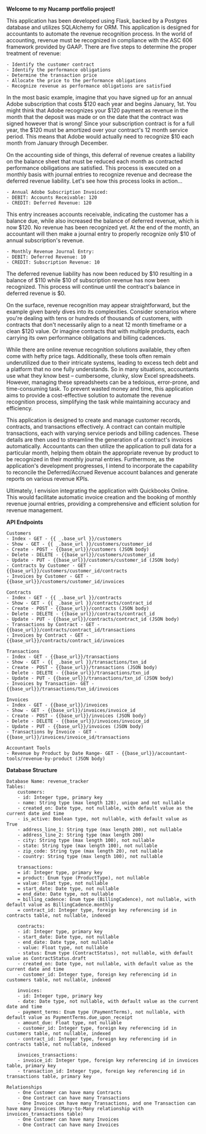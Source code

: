 **Welcome to my Nucamp portfolio project!**

This application has been developed using Flask, backed by a Postgres database and utilizes SQLAlchemy for ORM. This application is designed for accountants to automate the revenue recognition process. In the world of accounting, revenue must be recognized in compliance with the ASC 606 framework provided by GAAP. There are five steps to determine the proper treatment of revenue:

    - Identify the customer contract
    - Identify the performance obligations
    - Determine the transaction price
    - Allocate the price to the performance obligations
    - Recognize revenue as performance obligations are satisfied

In the most basic example, imagine that you have signed up for an annual Adobe subscription that costs $120 each year and begins January, 1st. You might think that Adobe recognizes your $120 payment as revenue in the month that the deposit was made or on the date that the contract was signed however that is wrong! Since your subscription contract is for a full year, the $120 must be amortized over your contract's 12 month service period. This means that Adobe would actually need to recognize $10 each month from January through December.

On the accounting side of things, this deferral of revenue creates a liability on the balance sheet that must be reduced each month as contracted performance obiligations are satisfied. This process is executed on a monthly basis with journal entries to recognize revenue and decrease the deferred revenue liability. Let's see how this process looks in action...

    - Annual Adobe Subscription Invoiced:
    - DEBIT: Accounts Receivable: 120
    - CREDIT: Deferred Revenue: 120

This entry increases accounts receivable, indicating the customer has a balance due, while also increased the balance of deferred revenue, which is now $120. No revenue has been recognized yet. At the end of the month, an accountant will then make a journal entry to properly recognize only $10 of annual subscription's revenue.

    - Monthly Revenue Journal Entry:
    - DEBIT: Deferred Revenue: 10
    - CREDIT: Subscription Revenue: 10

The deferred revenue liability has now been reduced by $10 resulting in a balance of $110 while $10 of subscription revenue has now been recognized. This process will continue until the contract's balance in deferred revenue is $0.

On the surface, revenue recognition may appear straightforward, but the example given barely dives into its complexities. Consider scenarios where you're dealing with tens or hundreds of thousands of customers, with contracts that don't necessarily align to a neat 12 month timeframe or a clean $120 value. Or imagine contracts that with multiple products, each carrying its own performance obligations and billing cadences.

While there are online revenue recognition solutions available, they often come with hefty price tags. Additionally, these tools often remain underutilized due to their intricate systems, leading to excess tech debt and a platform that no one fully understands. So in many situations, accountants use what they know best – cumbersome, clunky, slow Excel spreadsheets. However, managing these spreadsheets can be a tedoious, error-prone, and time-consuming task. To prevent wasted money and time, this application aims to provide a cost-effective solution to automate the revenue recognition process, simplifying the task while maintaining accuracy and efficiency.

This application is designed to create and manage customer records, contracts, and transactions effectively. A contract can contain multiple transactions, each with varying service periods and billing cadences. These details are then used to streamline the generation of a contract's invoices automatically. Accountants can then utilize the application to pull data for a particular month, helping them obtain the appropriate revenue by product to be recognized in their monthly journal entries. Furthermore, as the application's development progresses, I intend to incorporate the capability to reconcile the Deferred/Accrued Revenue account balances and generate reports on various revenue KPIs.

Ultimately, I envision integrating the application with Quickbooks Online. This would facilitate automatic invoice creation and the booking of monthly revenue journal entries, providing a comprehensive and efficient solution for revenue management.

**API Endpoints**

    Customers
    - Index - GET - {{ _.base_url }}/customers
    - Show - GET - {{ _.base_url }}/customers/customer_id
    - Create - POST - {{base_url}}/customers (JSON body)
    - Delete - DELETE - {{base_url}}/customers/customer_id
    - Update - PUT - {{base_url}}/customers/customer_id (JSON body)
    - Contracts by Customer - GET - {{base_url}}/customers/customer_id/contracts
    - Invoices by Customer - GET - {{base_url}}/customers/customer_id/invoices

    Contracts
    - Index - GET - {{ _.base_url }}/contracts
    - Show - GET - {{ _.base_url }}/contracts/contract_id
    - Create - POST - {{base_url}}/contracts (JSON body)
    - Delete - DELETE - {{base_url}}/contracts/contract_id
    - Update - PUT - {{base_url}}/contracts/contract_id (JSON body)
    - Transactions by Contract - GET - {{base_url}}/contracts/contract_id/transactions
    - Invoices by Contract - GET - {{base_url}}/contracts/contract_id/invoices

    Transactions
    - Index - GET - {{base_url}}/transactions
    - Show - GET - {{ _.base_url }}/transactions/txn_id
    - Create - POST - {{base_url}}/transactions (JSON body)
    - Delete - DELETE - {{base_url}}/transactions/txn_id
    - Update - PUT - {{base_url}}/transactions/txn_id (JSON body)
    - Invoices by Transaction- GET - {{base_url}}/transactions/txn_id/invoices

    Invoices
    - Index - GET - {{base_url}}/invoices
    - Show - GET - {{base_url}}/invoices/invoice_id
    - Create - POST - {{base_url}}/invoices (JSON body)
    - Delete - DELETE - {{base_url}}/invoices/invoice_id
    - Update - PUT - {{base_url}}/invoices (JSON body)
    - Transactions by Invoice - GET - {{base_url}}/invoices/invoice_id/transactions

    Accountant Tools
    - Revenue by Product by Date Range- GET - {{base_url}}/accountant-tools/revenue-by-product (JSON body)

**Database Structure**

    Database Name: revenue_tracker
    Tables:
        customers:
        - id: Integer type, primary key
        - name: String type (max length 128), unique and not nullable
        - created_on: Date type, not nullable, with default value as the current date and time
        - is_active: Boolean type, not nullable, with default value as True
        - address_line_1: String type (max length 200), not nullable
        - address_line_2: String type (max length 200)
        - city: String type (max length 100), not nullable
        - state: String type (max length 100), not nullable
        - zip_code: String type (max length 20), not nullable
        - country: String type (max length 100), not nullable

        transactions:
        = id: Integer type, primary key
        = product: Enum type (ProductType), not nullable
        = value: Float type, not nullable
        = start_date: Date type, not nullable
        = end_date: Date type, not nullable
        = billing_cadence: Enum type (BillingCadence), not nullable, with default value as BillingCadence.monthly
        = contract_id: Integer type, foreign key referencing id in contracts table, not nullable, indexed

        contracts:
        - id: Integer type, primary key
        - start_date: Date type, not nullable
        - end_date: Date type, not nullable
        - value: Float type, not nullable
        - status: Enum type (ContractStatus), not nullable, with default value as ContractStatus.draft
        - created_on: Date type, not nullable, with default value as the current date and time
        - customer_id: Integer type, foreign key referencing id in customers table, not nullable, indexed

        invoices:
        - id: Integer type, primary key
        - date: Date type, not nullable, with default value as the current date and time
        - payment_terms: Enum type (PaymentTerms), not nullable, with default value as PaymentTerms.due_upon_receipt
        - amount_due: Float type, not nullable
        - customer_id: Integer type, foreign key referencing id in customers table, not nullable, indexed
        - contract_id: Integer type, foreign key referencing id in contracts table, not nullable, indexed

        invoices_transactions:
        - invoice_id: Integer type, foreign key referencing id in invoices table, primary key
        - transaction_id: Integer type, foreign key referencing id in transactions table, primary key

    Relationships
        - One Customer can have many Contracts
        - One Contract can have many Transactions
        - One Invoice can have many Transactions, and one Transaction can have many Invoices (Many-to-Many relationship with invoices_transactions table)
        - One Customer can have many Invoices
        - One Contract can have many Invoices
